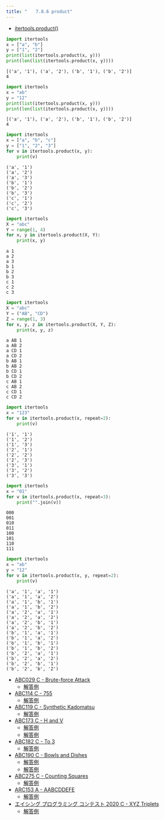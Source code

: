 ```yaml
---
title: "　　7.8.6 product"
---
```


* [itertools.product()](https://docs.python.org/ja/3/library/itertools.html#itertools.product)

```python:サンプルコード：sample_599.py
import itertools
x = ["a", "b"]
y = ["1", "2"]
print(list(itertools.product(x, y)))
print(len(list(itertools.product(x, y))))
```

```text:実行結果
[('a', '1'), ('a', '2'), ('b', '1'), ('b', '2')]
4
```

```python:サンプルコード：sample_600.py
import itertools
x = "ab"
y = "12"
print(list(itertools.product(x, y)))
print(len(list(itertools.product(x, y))))
```

```text:実行結果
[('a', '1'), ('a', '2'), ('b', '1'), ('b', '2')]
4
```

```python:サンプルコード：sample_601.py
import itertools
x = ["a", "b", "c"]
y = ["1", "2", "3"]
for v in itertools.product(x, y):
    print(v)
```

```text:実行結果
('a', '1')
('a', '2')
('a', '3')
('b', '1')
('b', '2')
('b', '3')
('c', '1')
('c', '2')
('c', '3')
```

```python:サンプルコード：sample_602.py
import itertools
X = "abc"
Y = range(1, 4)
for x, y in itertools.product(X, Y):
    print(x, y)
```

```text:実行結果
a 1
a 2
a 3
b 1
b 2
b 3
c 1
c 2
c 3
```

```python:サンプルコード：sample_603.py
import itertools
X = "abc"
Y = ("AB", "CD")
Z = range(1, 3)
for x, y, z in itertools.product(X, Y, Z):
    print(x, y, z)
```

```text:実行結果
a AB 1
a AB 2
a CD 1
a CD 2
b AB 1
b AB 2
b CD 1
b CD 2
c AB 1
c AB 2
c CD 1
c CD 2
```

```python:サンプルコード：sample_604.py
import itertools
x = "123"
for v in itertools.product(x, repeat=2):
    print(v)
```

```text:実行結果
('1', '1')
('1', '2')
('1', '3')
('2', '1')
('2', '2')
('2', '3')
('3', '1')
('3', '2')
('3', '3')
```

```python:サンプルコード：sample_605.py
import itertools
x = "01"
for v in itertools.product(x, repeat=3):
    print("".join(v))
```

```text:実行結果
000
001
010
011
100
101
110
111
```

```python:サンプルコード：sample_606.py
import itertools
x = "ab"
y = "12"
for v in itertools.product(x, y, repeat=2):
    print(v)
```

```text:実行結果
('a', '1', 'a', '1')
('a', '1', 'a', '2')
('a', '1', 'b', '1')
('a', '1', 'b', '2')
('a', '2', 'a', '1')
('a', '2', 'a', '2')
('a', '2', 'b', '1')
('a', '2', 'b', '2')
('b', '1', 'a', '1')
('b', '1', 'a', '2')
('b', '1', 'b', '1')
('b', '1', 'b', '2')
('b', '2', 'a', '1')
('b', '2', 'a', '2')
('b', '2', 'b', '1')
('b', '2', 'b', '2')
```

- [ABC029 C - Brute-force Attack](https://atcoder.jp/contests/abc029/tasks/abc029_c)
    - [解答例](https://atcoder.jp/contests/abc029/submissions/18293739)
- [ABC114 C - 755](https://atcoder.jp/contests/abc114/tasks/abc114_c)
    - [解答例](https://atcoder.jp/contests/abc114/submissions/18293828)
- [ABC119 C - Synthetic Kadomatsu](https://atcoder.jp/contests/abc119/tasks/abc119_c)
    - [解答例](https://atcoder.jp/contests/abc119/submissions/36456484)
- [ABC173 C - H and V](https://atcoder.jp/contests/abc173/tasks/abc173_c)
    - [解答例](https://atcoder.jp/contests/abc173/submissions/15021404)
    - [解答例](https://atcoder.jp/contests/abc173/submissions/15022422)
- [ABC182 C - To 3](https://atcoder.jp/contests/abc182/tasks/abc182_c)
    - [解答例](https://atcoder.jp/contests/abc182/submissions/24899799)
- [ABC190 C - Bowls and Dishes](https://atcoder.jp/contests/abc190/tasks/abc190_c)
    - [解答例](https://atcoder.jp/contests/abc190/submissions/29830643)
    - [解答例](https://atcoder.jp/contests/abc190/submissions/29830754)
- [ABC275 C - Counting Squares](https://atcoder.jp/contests/abc275/tasks/abc275_c)
    - [解答例](https://atcoder.jp/contests/abc275/submissions/37119795)
- [ARC153 A - AABCDDEFE](https://atcoder.jp/contests/arc153/tasks/arc153_a)
    - [解答例](https://atcoder.jp/contests/arc153/submissions/38578257)
- [エイシング プログラミング コンテスト 2020 C - XYZ Triplets](https://atcoder.jp/contests/aising2020/tasks/aising2020_c)
    - [解答例](https://atcoder.jp/contests/aising2020/submissions/15185419)